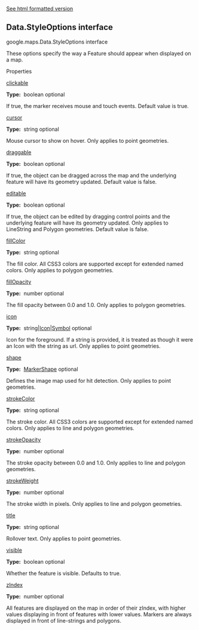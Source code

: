 [See html formatted version](https://huasofoundries.github.io/google-maps-documentation/Data.StyleOptions.html)


Data.StyleOptions interface
---------------------------

google.maps.Data.StyleOptions interface

These options specify the way a Feature should appear when displayed on a map.

Properties

[clickable](#Data.StyleOptions.clickable)

**Type:**  boolean optional

If true, the marker receives mouse and touch events. Default value is true.

[cursor](#Data.StyleOptions.cursor)

**Type:**  string optional

Mouse cursor to show on hover. Only applies to point geometries.

[draggable](#Data.StyleOptions.draggable)

**Type:**  boolean optional

If true, the object can be dragged across the map and the underlying feature will have its geometry updated. Default value is false.

[editable](#Data.StyleOptions.editable)

**Type:**  boolean optional

If true, the object can be edited by dragging control points and the underlying feature will have its geometry updated. Only applies to LineString and Polygon geometries. Default value is false.

[fillColor](#Data.StyleOptions.fillColor)

**Type:**  string optional

The fill color. All CSS3 colors are supported except for extended named colors. Only applies to polygon geometries.

[fillOpacity](#Data.StyleOptions.fillOpacity)

**Type:**  number optional

The fill opacity between 0.0 and 1.0. Only applies to polygon geometries.

[icon](#Data.StyleOptions.icon)

**Type:**  string|[Icon](Icon.md)|[Symbol](Symbol.md) optional

Icon for the foreground. If a string is provided, it is treated as though it were an Icon with the string as url. Only applies to point geometries.

[shape](#Data.StyleOptions.shape)

**Type:**  [MarkerShape](MarkerShape.md) optional

Defines the image map used for hit detection. Only applies to point geometries.

[strokeColor](#Data.StyleOptions.strokeColor)

**Type:**  string optional

The stroke color. All CSS3 colors are supported except for extended named colors. Only applies to line and polygon geometries.

[strokeOpacity](#Data.StyleOptions.strokeOpacity)

**Type:**  number optional

The stroke opacity between 0.0 and 1.0. Only applies to line and polygon geometries.

[strokeWeight](#Data.StyleOptions.strokeWeight)

**Type:**  number optional

The stroke width in pixels. Only applies to line and polygon geometries.

[title](#Data.StyleOptions.title)

**Type:**  string optional

Rollover text. Only applies to point geometries.

[visible](#Data.StyleOptions.visible)

**Type:**  boolean optional

Whether the feature is visible. Defaults to true.

[zIndex](#Data.StyleOptions.zIndex)

**Type:**  number optional

All features are displayed on the map in order of their zIndex, with higher values displaying in front of features with lower values. Markers are always displayed in front of line-strings and polygons.